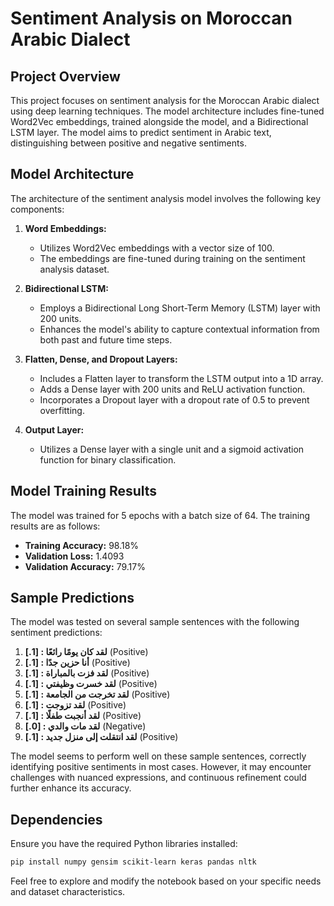 # Sentiment Analysis on Moroccan Arabic Dialect

## Project Overview

This project focuses on sentiment analysis for the Moroccan Arabic dialect using deep learning techniques. The model architecture includes fine-tuned Word2Vec embeddings, trained alongside the model, and a Bidirectional LSTM layer. The model aims to predict sentiment in Arabic text, distinguishing between positive and negative sentiments.

## Model Architecture

The architecture of the sentiment analysis model involves the following key components:

1. **Word Embeddings:**
   - Utilizes Word2Vec embeddings with a vector size of 100.
   - The embeddings are fine-tuned during training on the sentiment analysis dataset.

2. **Bidirectional LSTM:**
   - Employs a Bidirectional Long Short-Term Memory (LSTM) layer with 200 units.
   - Enhances the model's ability to capture contextual information from both past and future time steps.

3. **Flatten, Dense, and Dropout Layers:**
   - Includes a Flatten layer to transform the LSTM output into a 1D array.
   - Adds a Dense layer with 200 units and ReLU activation function.
   - Incorporates a Dropout layer with a dropout rate of 0.5 to prevent overfitting.

4. **Output Layer:**
   - Utilizes a Dense layer with a single unit and a sigmoid activation function for binary classification.

## Model Training Results

The model was trained for 5 epochs with a batch size of 64. The training results are as follows:

- **Training Accuracy:** 98.18%
- **Validation Loss:** 1.4093
- **Validation Accuracy:** 79.17%

## Sample Predictions

The model was tested on several sample sentences with the following sentiment predictions:

1. **لقد كان يومًا رائعًا : [1.]** (Positive)
2. **أنا حزين جدًا : [1.]** (Positive)
3. **لقد فزت بالمباراة : [1.]** (Positive)
4. **لقد خسرت وظيفتي : [1.]** (Positive)
5. **لقد تخرجت من الجامعة : [1.]** (Positive)
6. **لقد تزوجت : [1.]** (Positive)
7. **لقد أنجبت طفلًا : [1.]** (Positive)
8. **لقد مات والدي : [0.]** (Negative)
9. **لقد انتقلت إلى منزل جديد : [1.]** (Positive)

The model seems to perform well on these sample sentences, correctly identifying positive sentiments in most cases. However, it may encounter challenges with nuanced expressions, and continuous refinement could further enhance its accuracy.

## Dependencies

Ensure you have the required Python libraries installed:

```bash
pip install numpy gensim scikit-learn keras pandas nltk
```

Feel free to explore and modify the notebook based on your specific needs and dataset characteristics.
